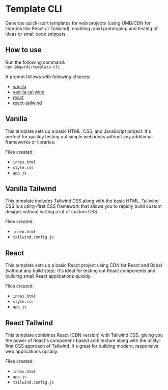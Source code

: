 # Template CLI

Generate quick-start templates for web projects (using UMD/CDN for libraries like React or Tailwind), enabling rapid prototyping and testing of ideas or small code snippets.

## How to use

Run the following command:  
`npx @bqardi/template-cli`

A prompt follows with following choices:

- [vanilla](#vanilla)
- [vanilla-tailwind](#vanilla-tailwind)
- [react](#react)
- [react-tailwind](#react-tailwind)

## Vanilla

This template sets up a basic HTML, CSS, and JavaScript project. It's perfect for quickly testing out simple web ideas without any additional frameworks or libraries.

Files created:

- `index.html`
- `style.css`
- `app.js`

## Vanilla Tailwind

This template includes Tailwind CSS along with the basic HTML. Tailwind CSS is a utility-first CSS framework that allows you to rapidly build custom designs without writing a lot of custom CSS.

Files created:

- `index.html`
- `tailwind.config.js`

## React

This template sets up a basic React project using CDN for React and Babel (without any build step). It's ideal for testing out React components and building small React applications quickly.

Files created:

- `index.html`
- `style.css`
- `app.js`

## React Tailwind

This template combines React (CDN version) with Tailwind CSS, giving you the power of React's component-based architecture along with the utility-first CSS approach of Tailwind. It's great for building modern, responsive web applications quickly.

Files created:

- `index.html`
- `app.js`
- `tailwind.config.js`
